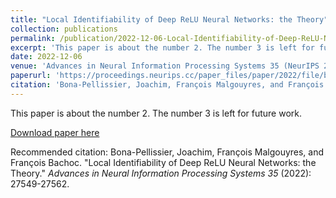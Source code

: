 ```yaml
---
title: "Local Identifiability of Deep ReLU Neural Networks: the Theory"
collection: publications
permalink: /publication/2022-12-06-Local-Identifiability-of-Deep-ReLU-Neural-Networks-the-Theory
excerpt: 'This paper is about the number 2. The number 3 is left for future work.'
date: 2022-12-06
venue: 'Advances in Neural Information Processing Systems 35 (NeurIPS 2022)'
paperurl: 'https://proceedings.neurips.cc/paper_files/paper/2022/file/b0ae046e198a5e43141519868a959c74-Paper-Conference.pdf'
citation: 'Bona-Pellissier, Joachim, François Malgouyres, and François Bachoc. "Local Identifiability of Deep ReLU Neural Networks: the Theory." <i>Advances in Neural Information Processing Systems 35</i> (2022): 27549-27562.'
---
```

This paper is about the number 2. The number 3 is left for future work.

[Download paper here](https://proceedings.neurips.cc/paper_files/paper/2022/hash/b0ae046e198a5e43141519868a959c74-Abstract-Conference.html)

Recommended citation: Bona-Pellissier, Joachim, François Malgouyres, and François Bachoc. "Local Identifiability of Deep ReLU Neural Networks: the Theory." <i>Advances in Neural Information Processing Systems 35</i> (2022): 27549-27562.